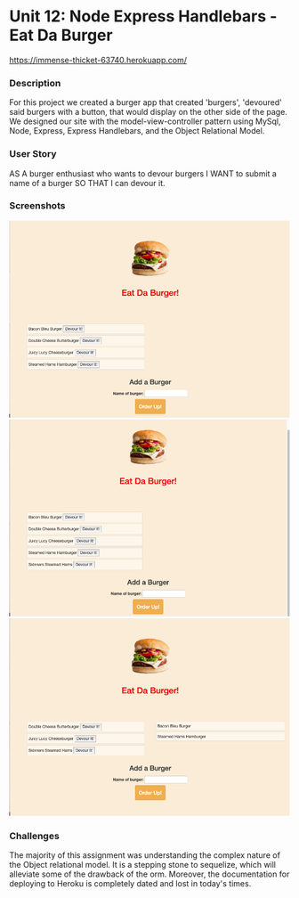 # Unit 12: Node Express Handlebars - Eat Da Burger

https://immense-thicket-63740.herokuapp.com/

### Description

For this project we created a burger app that created 'burgers', 'devoured' said burgers with a button, that would display on the other side of the page.
We designed our site with the model-view-controller pattern using MySql, Node, Express, Express Handlebars, and the Object Relational Model.

### User Story

AS A burger enthusiast who wants to devour burgers
I WANT to submit a name of a burger
SO THAT I can devour it.

### Screenshots 

![Screenshot of home page.](public/assets/img/eat1.png)
![Screenshot of added burger.](public/assets/img/eat2.png)
![Screenshot of devoured burgers.](public/assets/img/eat3.png)

### Challenges

The majority of this assignment was understanding the complex nature of the Object relational model. It is a stepping stone to sequelize, which will alleviate some of the drawback of the orm. Moreover, the documentation for deploying to Heroku is completely dated and lost in today's times.